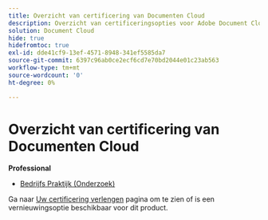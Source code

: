 ```yaml
---
title: Overzicht van certificering van Documenten Cloud
description: Overzicht van certificeringsopties voor Adobe Document Cloud
solution: Document Cloud
hide: true
hidefromtoc: true
exl-id: dde41cf9-13ef-4571-8948-341ef5585da7
source-git-commit: 6397c96ab0ce2ecf6cd7e70bd2044e01c23ab563
workflow-type: tm+mt
source-wordcount: '0'
ht-degree: 0%

---
```


# Overzicht van certificering van Documenten Cloud

**Professional**

* [Bedrijfs Praktijk (Onderzoek)](/help/certifications/adc/adc-professional.md) <!--AD0-??-->

Ga naar [Uw certificering verlengen](/help/certifications/renew.md) pagina om te zien of is een vernieuwingsoptie beschikbaar voor dit product.

